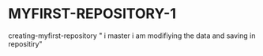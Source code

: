 # MYFIRST-REPOSITORY-1
creating-myfirst-repository
" i master i am modifiying the data and saving in repositiry" 
